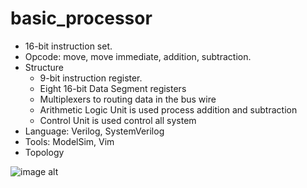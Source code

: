 # basic_processor
- 16-bit instruction set.
- Opcode: move, move immediate, addition, subtraction.
- Structure
  - 9-bit instruction register.
  - Eight 16-bit Data Segment registers
  - Multiplexers to routing data in the bus wire
  - Arithmetic Logic Unit is used process addition and subtraction
  - Control Unit is used control all system
- Language: Verilog, SystemVerilog
- Tools: ModelSim, Vim
- Topology

![image alt](https://github.com/LeMinhThong/basic_processor/blob/cd9bf94cfa43a3d693dc321d22b7e3e4b23052f6/image/topology.png)
